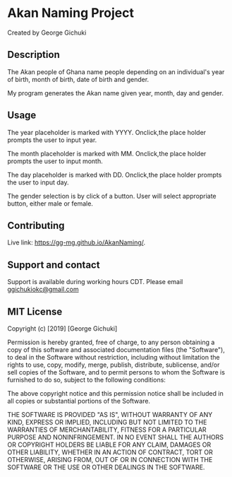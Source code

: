 # Akan Naming Project

Created by George Gichuki

## Description

The Akan people of Ghana name people depending on an individual's year of birth, month of birth, date of birth and gender.

My program generates the Akan name given year, month, day and gender.

## Usage
The year placeholder is marked with YYYY. Onclick,the place holder prompts the user to input year.

The month placeholder is marked with MM. Onclick,the place holder prompts the user to input month.

The day placeholder is marked with DD. Onclick,the place holder prompts the user to input day.

The gender selection is by click of a button. User will select appropriate button, either male or female.

## Contributing
Live link:
https://gg-mg.github.io/AkanNaming/.

## Support and contact

Support is available during working hours CDT. Please email ggichukiokc@gmail.com

## MIT License
Copyright (c) [2019] [George Gichuki]

Permission is hereby granted, free of charge, to any person obtaining a copy of this software and associated documentation files (the "Software"), to deal in the Software without restriction, including without limitation the rights to use, copy, modify, merge, publish, distribute, sublicense, and/or sell copies of the Software, and to permit persons to whom the Software is furnished to do so, subject to the following conditions:

The above copyright notice and this permission notice shall be included in all copies or substantial portions of the Software.

THE SOFTWARE IS PROVIDED "AS IS", WITHOUT WARRANTY OF ANY KIND, EXPRESS OR IMPLIED, INCLUDING BUT NOT LIMITED TO THE WARRANTIES OF MERCHANTABILITY, FITNESS FOR A PARTICULAR PURPOSE AND NONINFRINGEMENT. IN NO EVENT SHALL THE AUTHORS OR COPYRIGHT HOLDERS BE LIABLE FOR ANY CLAIM, DAMAGES OR OTHER LIABILITY, WHETHER IN AN ACTION OF CONTRACT, TORT OR OTHERWISE, ARISING FROM, OUT OF OR IN CONNECTION WITH THE SOFTWARE OR THE USE OR OTHER DEALINGS IN THE SOFTWARE.